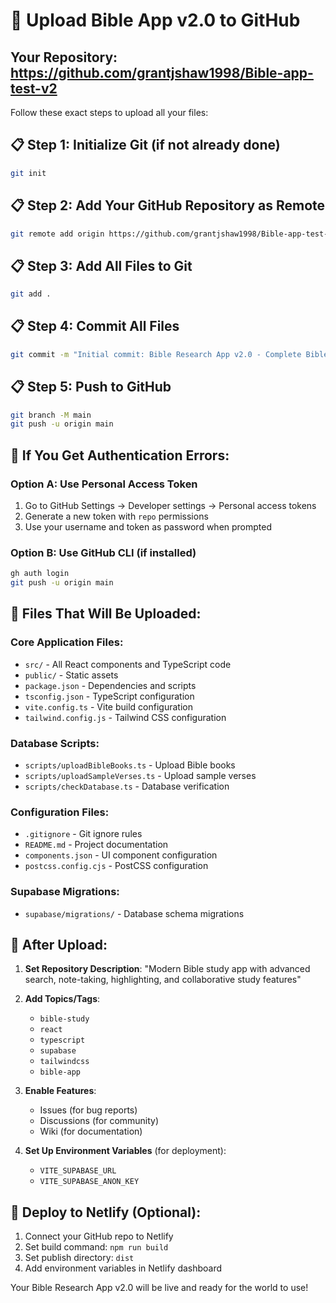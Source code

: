 # 🚀 Upload Bible App v2.0 to GitHub

## Your Repository: https://github.com/grantjshaw1998/Bible-app-test-v2

Follow these exact steps to upload all your files:

## 📋 Step 1: Initialize Git (if not already done)
```bash
git init
```

## 📋 Step 2: Add Your GitHub Repository as Remote
```bash
git remote add origin https://github.com/grantjshaw1998/Bible-app-test-v2.git
```

## 📋 Step 3: Add All Files to Git
```bash
git add .
```

## 📋 Step 4: Commit All Files
```bash
git commit -m "Initial commit: Bible Research App v2.0 - Complete Bible study app with React, TypeScript, and Supabase"
```

## 📋 Step 5: Push to GitHub
```bash
git branch -M main
git push -u origin main
```

## 🔧 If You Get Authentication Errors:

### Option A: Use Personal Access Token
1. Go to GitHub Settings → Developer settings → Personal access tokens
2. Generate a new token with `repo` permissions
3. Use your username and token as password when prompted

### Option B: Use GitHub CLI (if installed)
```bash
gh auth login
git push -u origin main
```

## 📁 Files That Will Be Uploaded:

### Core Application Files:
- `src/` - All React components and TypeScript code
- `public/` - Static assets
- `package.json` - Dependencies and scripts
- `tsconfig.json` - TypeScript configuration
- `vite.config.ts` - Vite build configuration
- `tailwind.config.js` - Tailwind CSS configuration

### Database Scripts:
- `scripts/uploadBibleBooks.ts` - Upload Bible books
- `scripts/uploadSampleVerses.ts` - Upload sample verses
- `scripts/checkDatabase.ts` - Database verification

### Configuration Files:
- `.gitignore` - Git ignore rules
- `README.md` - Project documentation
- `components.json` - UI component configuration
- `postcss.config.cjs` - PostCSS configuration

### Supabase Migrations:
- `supabase/migrations/` - Database schema migrations

## 🎯 After Upload:

1. **Set Repository Description**: "Modern Bible study app with advanced search, note-taking, highlighting, and collaborative study features"

2. **Add Topics/Tags**: 
   - `bible-study`
   - `react`
   - `typescript`
   - `supabase`
   - `tailwindcss`
   - `bible-app`

3. **Enable Features**:
   - Issues (for bug reports)
   - Discussions (for community)
   - Wiki (for documentation)

4. **Set Up Environment Variables** (for deployment):
   - `VITE_SUPABASE_URL`
   - `VITE_SUPABASE_ANON_KEY`

## 🚀 Deploy to Netlify (Optional):

1. Connect your GitHub repo to Netlify
2. Set build command: `npm run build`
3. Set publish directory: `dist`
4. Add environment variables in Netlify dashboard

Your Bible Research App v2.0 will be live and ready for the world to use!